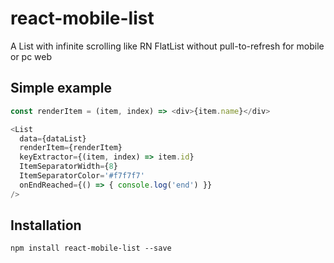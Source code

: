 # react-mobile-list

A List with infinite scrolling like RN FlatList without pull-to-refresh for mobile or pc web

## Simple example

```js
const renderItem = (item, index) => <div>{item.name}</div>

<List
  data={dataList}
  renderItem={renderItem}
  keyExtractor={(item, index) => item.id}
  ItemSeparatorWidth={8}
  ItemSeparatorColor='#f7f7f7'
  onEndReached={() => { console.log('end') }}
/>
```
## Installation

```npm install react-mobile-list --save```